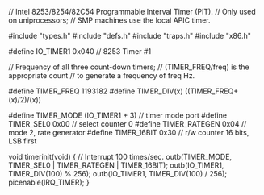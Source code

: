 // Intel 8253/8254/82C54 Programmable Interval Timer (PIT).
// Only used on uniprocessors;
// SMP machines use the local APIC timer.

#include "types.h"
#include "defs.h"
#include "traps.h"
#include "x86.h"

#define IO_TIMER1       0x040           // 8253 Timer #1

// Frequency of all three count-down timers;
// (TIMER_FREQ/freq) is the appropriate count
// to generate a frequency of freq Hz.

#define TIMER_FREQ      1193182
#define TIMER_DIV(x)    ((TIMER_FREQ+(x)/2)/(x))

#define TIMER_MODE      (IO_TIMER1 + 3) // timer mode port
#define TIMER_SEL0      0x00    // select counter 0
#define TIMER_RATEGEN   0x04    // mode 2, rate generator
#define TIMER_16BIT     0x30    // r/w counter 16 bits, LSB first

void
timerinit(void)
{
  // Interrupt 100 times/sec.
  outb(TIMER_MODE, TIMER_SEL0 | TIMER_RATEGEN | TIMER_16BIT);
  outb(IO_TIMER1, TIMER_DIV(100) % 256);
  outb(IO_TIMER1, TIMER_DIV(100) / 256);
  picenable(IRQ_TIMER);
}

```

